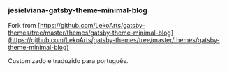 ### jesielviana-gatsby-theme-minimal-blog

Fork from [https://github.com/LekoArts/gatsby-themes/tree/master/themes/gatsby-theme-minimal-blog](https://github.com/LekoArts/gatsby-themes/tree/master/themes/gatsby-theme-minimal-blog)


Customizado e traduzido para português.